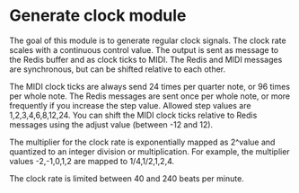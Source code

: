 # Generate clock module

The goal of this module is to generate regular clock signals. The clock rate scales with a continuous control value. The output is sent as message to the Redis buffer and as clock ticks to MIDI. The Redis and MIDI messages are synchronous, but can be shifted relative to each other.

The MIDI clock ticks are always send 24 times per quarter note, or 96 times per whole note. The Redis messages are sent once per whole note, or more frequently if you increase the step value. Allowed step values are 1,2,3,4,6,8,12,24. You can shift the MIDI clock ticks relative to Redis messages using the adjust value (between -12 and 12).

The multiplier for the clock rate is exponentially mapped as 2^value and quantized to an integer division or multiplication. For example, the multiplier values -2,-1,0,1,2 are mapped to 1/4,1/2,1,2,4.

The clock rate is limited between 40 and 240 beats per minute.
